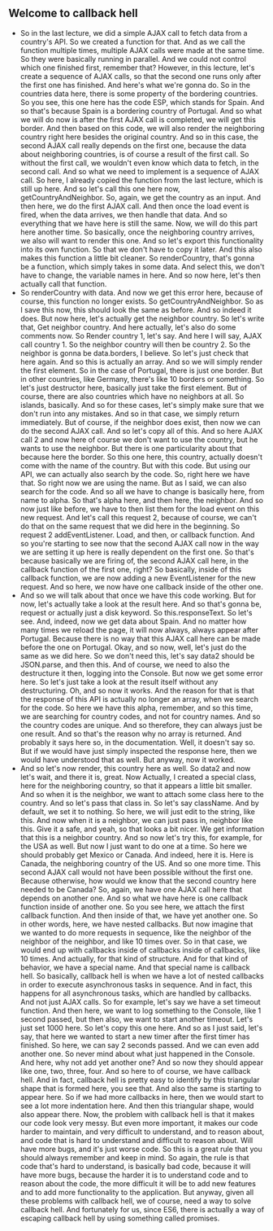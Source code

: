 ## Welcome to callback hell

- So in the last lecture, we did a simple AJAX call to fetch data from a country's API. So we created a function for that. And as we call the function multiple times, multiple AJAX calls were made at the same time. So they were basically running in parallel. And we could not control which one finished first, remember that? However, in this lecture, let's create a sequence of AJAX calls, so that the second one runs only after the first one has finished. And here's what we're gonna do. So in the countries data here, there is some property of the bordering countries. So you see, this one here has the code ESP, which stands for Spain. And so that's because Spain is a bordering country of Portugal. And so what we will do now is after the first AJAX call is completed, we will get this border. And then based on this code, we will also render the neighboring country right here besides the original country. And so in this case, the second AJAX call really depends on the first one, because the data about neighboring countries, is of course a result of the first call. So without the first call, we wouldn't even know which data to fetch, in the second call. And so what we need to implement is a sequence of AJAX call. So here, I already copied the function from the last lecture, which is still up here. And so let's call this one here now, getCountryAndNeighbor. So, again, we get the country as an input. And then here, we do the first AJAX call. And then once the load event is fired, when the data arrives, we then handle that data. And so everything that we have here is still the same. Now, we will do this part here another time. So basically, once the neighboring country arrives, we also will want to render this one. And so let's export this functionality into its own function. So that we don't have to copy it later. And this also makes this function a little bit cleaner. So renderCountry, that's gonna be a function, which simply takes in some data. And select this, we don't have to change, the variable names in here. And so now here, let's then actually call that function. 
- So renderCountry with data. And now we get this error here, because of course, this function no longer exists. So getCountryAndNeighbor. So as I save this now, this should look the same as before. And so indeed it does. But now here, let's actually get the neighbor country. So let's write that, Get neighbor country. And here actually, let's also do some comments now. So Render country 1, let's say. And here I will say, AJAX call country 1. So the neighbor country will then be country 2. So the neighbor is gonna be data.borders, I believe. So let's just check that here again. And so this is actually an array. And so we will simply render the first element. So in the case of Portugal, there is just one border. But in other countries, like Germany, there's like 10 borders or something. So let's just destructor here, basically just take the first element. But of course, there are also countries which have no neighbors at all. So islands, basically. And so for these cases, let's simply make sure that we don't run into any mistakes. And so in that case, we simply return immediately. But of course, if the neighbor does exist, then now we can do the second AJAX call. And so let's copy all of this. And so here AJAX call 2 and now here of course we don't want to use the country, but he wants to use the neighbor. But there is one particularity about that because here the border. So this one here, this country, actually doesn't come with the name of the country. But with this code. But using our API, we can actually also search by the code. So, right here we have that. So right now we are using the name. But as I said, we can also search for the code. And so all we have to change is basically here, from name to alpha. So that's alpha here, and then here, the neighbor. And so now just like before, we have to then list them for the load event on this new request. And let's call this request 2, because of course, we can't do that on the same request that we did here in the beginning. So request 2 addEventListener. Load, and then, or callback function. And so you're starting to see now that the second AJAX call now in the way we are setting it up here is really dependent on the first one. So that's because basically we are firing of, the second AJAX call here, in the callback function of the first one, right? So basically, inside of this callback function, we are now adding a new EventListener for the new request. And so here, we now have one callback inside of the other one.
- And so we will talk about that once we have this code working. But for now, let's actually take a look at the result here. And so that's gonna be, request or actually just a disk keyword. So this.responseText. So let's see. And, indeed, now we get data about Spain. And no matter how many times we reload the page, it will now always, always appear after Portugal. Because there is no way that this AJAX call here can be made before the one on Portugal. Okay, and so now, well, let's just do the same as we did here. So we don't need this, let's say data2 should be JSON.parse, and then this. And of course, we need to also the destructure it then, logging into the Console. But now we get some error here. So let's just take a look at the result itself without any destructuring. Oh, and so now it works. And the reason for that is that the response of this API is actually no longer an array, when we search for the code. So here we have this alpha, remember, and so this time, we are searching for country codes, and not for country names. And so the country codes are unique. And so therefore, they can always just be one result. And so that's the reason why no array is returned. And probably it says here so, in the documentation. Well, it doesn't say so. But if we would have just simply inspected the response here, then we would have understood that as well. But anyway, now it worked.
- And so let's now render, this country here as well. So data2 and now let's wait, and there it is, great. Now Actually, I created a special class, here for the neighboring country, so that it appears a little bit smaller. And so when it is the neighbor, we want to attach some class here to the country. And so let's pass that class in. So let's say className. And by default, we set it to nothing. So here, we will just edit to the string, like this. And now when it is a neighbor, we can just pass in, neighbor like this. Give it a safe, and yeah, so that looks a bit nicer. We get information that this is a neighbor country. And so now let's try this, for example, for the USA as well. But now I just want to do one at a time. So here we should probably get Mexico or Canada. And indeed, here it is. Here is Canada, the neighboring country of the US. And so one more time. This second AJAX call would not have been possible without the first one. Because otherwise, how would we know that the second country here needed to be Canada? So, again, we have one AJAX call here that depends on another one. And so what we have here is one callback function inside of another one. So you see here, we attach the first callback function. And then inside of that, we have yet another one. So in other words, here, we have nested callbacks. But now imagine that we wanted to do more requests in sequence, like the neighbor of the neighbor of the neighbor, and like 10 times over. So in that case, we would end up with callbacks inside of callbacks inside of callbacks, like 10 times. And actually, for that kind of structure. And for that kind of behavior, we have a special name. And that special name is callback hell. So basically, callback hell is when we have a lot of nested callbacks in order to execute asynchronous tasks in sequence. And in fact, this happens for all asynchronous tasks, which are handled by callbacks. And not just AJAX calls. So for example, let's say we have a set timeout function. And then here, we want to log something to the Console, like 1 second passed, but then also, we want to start another timeout. Let's just set 1000 here. So let's copy this one here. And so as I just said, let's say, that here we wanted to start a new timer after the first timer has finished. So here, we can say 2 seconds passed. And we can even add another one. So never mind about what just happened in the Console. And here, why not add yet another one? And so now they should appear like one, two, three, four. And so here to of course, we have callback hell. And in fact, callback hell is pretty easy to identify by this triangular shape that is formed here, you see that. And also the same is starting to appear here. So if we had more callbacks in here, then we would start to see a lot more indentation here. And then this triangular shape, would also appear there. Now, the problem with callback hell is that it makes our code look very messy. But even more important, it makes our code harder to maintain, and very difficult to understand, and to reason about, and code that is hard to understand and difficult to reason about. Will have more bugs, and it's just worse code. So this is a great rule that you should always remember and keep in mind. So again, the rule is that code that's hard to understand, is basically bad code, because it will have more bugs, because the harder it is to understand code and to reason about the code, the more difficult it will be to add new features and to add more functionality to the application. But anyway, given all these problems with callback hell, we of course, need a way to solve callback hell. And fortunately for us, since ES6, there is actually a way of escaping callback hell by using something called promises.